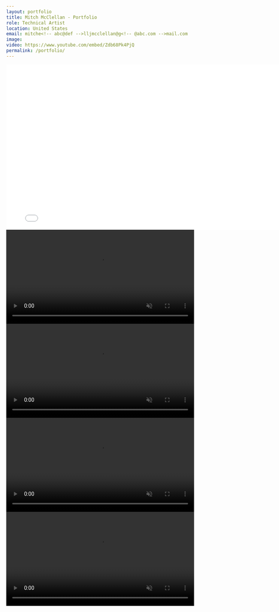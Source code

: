 ```yaml
---
layout: portfolio
title: Mitch McClellan - Portfolio
role: Technical Artist
location: United States
email: mitche<!-- abc@def -->lljmcclellan@g<!-- @abc.com -->mail.com
image:
video: https://www.youtube.com/embed/Zdb68Pk4PjQ
permalink: /portfolio/
---
```


<!-- https://www.youtube.com/embed/jsoeWHOqb3kwhat -->

<!-- http://fancyapps.com/fancybox/3/ -->
<!-- <a data-fancybox="gallery" href="{{site.baseurl}}/img/28/lowResScarf.png"><img src="{{site.baseurl}}/img/28/lowResScarf.png"></a> -->
<div class="videoWrapper">
    <iframe controls="2" frameborder="0" scrolling="no" marginheight="0" marginwidth="0" width="788.54" height="443" type="text/html" src="{{ page.video }}?autoplay=0&fs=1&iv_load_policy=3&showinfo=0&rel=0&cc_load_policy=0&start=0&end=0"></iframe>
</div>

<div class="image-col-right">
    <div class="image-box">
        <!-- <a href="{% post_url 2020-12-07-dunes-tech-art-challenge-breakdown %}"> -->
            <video controls autoplay muted loop width="100%" height="auto">
                <source src="/img/portfolio/Prawn.webm" type="video/webm">
                Sorry, your browser doesn't support embedded videos.
            </video>
        <!-- </a> -->
    </div>
</div>

<!-- First Piece -->
<div class="image-col-right">
    <div class="image-box">
        <!-- <a href="{% post_url 2020-11-02-harmony-quest-art-style-development %}"> -->
            <video controls autoplay muted loop width="100%" height="auto">
                <source src="/img/17/reliqua_forest.mp4" type="video/mp4">
                Sorry, your browser doesn't support embedded videos.
            </video>
            <!--
            <div class="image-box-text">
                <div class="image-box-title">Art Style Dev</div>
            </div>
            -->
        <!-- </a> -->
    </div>
</div>
<!-- Second Piece -->
<div class="image-col-right">
    <div class="image-box">
        <!-- <a href="#"> -->
            <video controls autoplay muted loop width="100%" height="auto">
                <source src="/img/portfolio/blip.webm" type="video/webm">
                Sorry, your browser doesn't support embedded videos.
            </video>
            <!--
            <div class="image-box-text">
                <div class="image-box-title">Unity Blip</div>
            </div>
            -->
        <!-- </a> -->
    </div>
</div>
<!-- Third Piece -->


<!-- Fourth Piece -->
<div class="image-col-right">
    <div class="image-box">
        <!-- <a href=""> -->
            <video controls autoplay muted loop width="100%" height="auto">
                <source src="/img/portfolio/Card Foil Maha Vailo.m4v" type="video/mp4">
                Sorry, your browser doesn't support embedded videos.
            </video>
            <!--
            <div class="image-box-text">
                <div class="image-box-title">Foil Card Shader</div>
            </div>
            -->
        <!-- </a> -->
    </div>
</div>

<!-- <script src="https://code.jquery.com/jquery-3.5.1.slim.min.js"></script> -->

